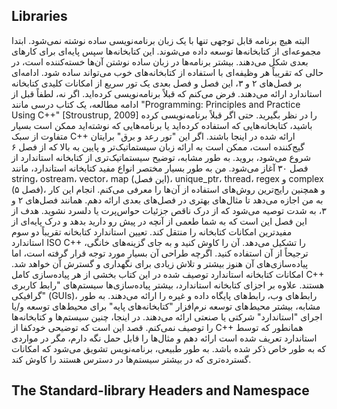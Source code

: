 ## Libraries
البته هیچ برنامه قابل توجهی تنها با یک زبان برنامه‌نویسی ساده نوشته نمی‌شود. ابتدا مجموعه‌ای از کتابخانه‌ها توسعه داده می‌شوند. این کتابخانه‌ها سپس پایه‌ای برای کارهای بعدی شکل می‌دهند. بیشتر برنامه‌ها در زبان ساده نوشتن آن‌ها خسته‌کننده است، در حالی که تقریباً هر وظیفه‌ای با استفاده از کتابخانه‌های خوب می‌تواند ساده شود. ادامه‌ای بر فصل‌های ۲ و ۳، این فصل و فصل بعدی یک تور سریع از امکانات کلیدی کتابخانه استاندارد ارائه می‌دهند. فرض می‌کنم که قبلاً برنامه‌نویسی کرده‌اید. اگر نه، لطفاً قبل از ادامه مطالعه، یک کتاب درسی مانند "Programming: Principles and Practice Using C++" [Stroustrup, 2009] را در نظر بگیرید. حتی اگر قبلاً برنامه‌نویسی کرده باشید، کتابخانه‌هایی که استفاده کرده‌اید یا برنامه‌هایی که نوشته‌اید ممکن است بسیار متفاوت از سبک C++ ارائه شده در اینجا باشند. اگر این "تور رعد و برق" برایتان گیج‌کننده است، ممکن است به ارائه زبان سیستماتیک‌تر و پایین به بالا که از فصل ۶ شروع می‌شود، بروید. به طور مشابه، توضیح سیستماتیک‌تری از کتابخانه استاندارد از فصل ۳۰ آغاز می‌شود. من به طور بسیار مختصر انواع مفید کتابخانه استاندارد، مانند string، ostream، vector، map (این فصل)، unique_ptr، thread، regex و complex (فصل ۵)، و همچنین رایج‌ترین روش‌های استفاده از آن‌ها را معرفی می‌کنم. انجام این کار به من اجازه می‌دهد تا مثال‌های بهتری در فصل‌های بعدی ارائه دهم. همانند فصل‌های ۲ و ۳، به شدت توصیه می‌شود که از درک ناقص جزئیات حواس‌پرت یا دلسرد نشوید. هدف از این فصل این است که به شما طعمی از آنچه در پیش رو دارید بدهد و درک پایه‌ای از مفیدترین امکانات کتابخانه را منتقل کند.
تعیین استاندارد کتابخانه تقریباً دو سوم استاندارد ISO C++ را تشکیل می‌دهد. آن را کاوش کنید و به جای گزینه‌های خانگی، ترجیحاً از آن استفاده کنید. اگرچه طراحی آن بسیار مورد توجه قرار گرفته است، اما پیاده‌سازی‌های آن هنوز بیشتر و تلاش زیادی برای نگهداری و گسترش آن خواهد شد.
امکانات کتابخانه استاندارد توصیف شده در این کتاب بخشی از هر پیاده‌سازی کامل C++ هستند. علاوه بر اجزای کتابخانه استاندارد، بیشتر پیاده‌سازی‌ها سیستم‌های "رابط کاربری گرافیکی" (GUIs)، رابط‌های وب، رابط‌های پایگاه داده و غیره را ارائه می‌دهند. به طور مشابه، بیشتر محیط‌های توسعه نرم‌افزار "کتابخانه‌های پایه" برای محیط‌های توسعه و/یا اجرای "استاندارد" شرکتی یا صنعتی ارائه می‌دهند. در اینجا، چنین سیستم‌ها و کتابخانه‌ها را توصیف نمی‌کنم. قصد این است که توضیحی خودکفا از C++ همانطور که توسط استاندارد تعریف شده است ارائه دهم و مثال‌ها را قابل حمل نگه دارم، مگر در مواردی که به طور خاص ذکر شده باشد. به طور طبیعی، برنامه‌نویس تشویق می‌شود که امکانات گسترده‌تری که در بیشتر سیستم‌ها در دسترس هستند را کاوش کند.

## The Standard-library Headers and Namespace